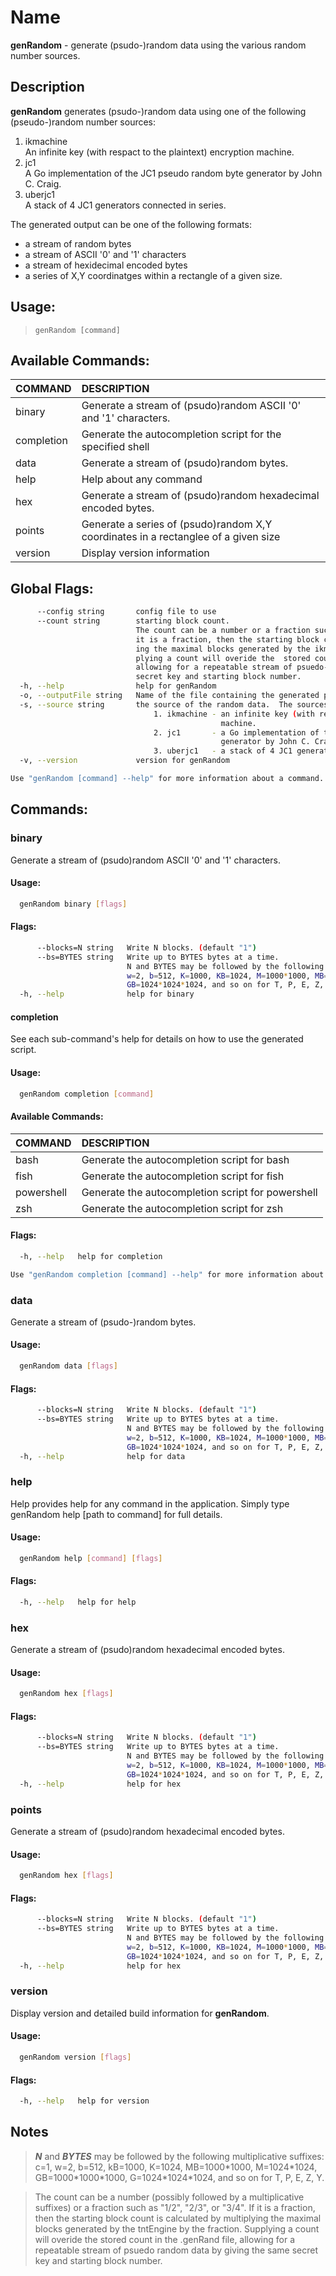 # Name
**genRandom** - generate (psudo-)random data using the various random number sources. 
## Description
**genRandom** generates (psudo-)random data using one of the following (pseudo-)random number sources:
1. ikmachine<br/>An infinite key (with respact to the plaintext) encryption machine.
2. jc1<br/>A Go implementation of the JC1 pseudo random byte generator by John C. Craig.
3. uberjc1<br/>A stack of 4 JC1 generators connected in series.

The generated output can be one of the following formats: 
- a stream of random bytes
- a stream of ASCII '0' and '1' characters
- a stream of hexidecimal encoded bytes
- a series of X,Y coordinatges within a rectangle of a given size.

## Usage:
>```genRandom [command]```

## Available Commands:
COMMAND | DESCRIPTION 
|:----------|:--------------|
  binary      | Generate a stream of (psudo)random ASCII '0' and '1' characters.
  completion  | Generate the autocompletion script for the specified shell
  data        | Generate a stream of (psudo)random bytes.
  help        | Help about any command
  hex         | Generate a stream of (psudo)random hexadecimal encoded bytes.
  points      | Generate a series of (psudo)random X,Y coordinates in a rectanglee of a given size
  version     | Display version information

## Global Flags:
```bash
      --config string       config file to use
      --count string        starting block count.
                            The count can be a number or a fraction such as "1/2", "2/3", or "3/4".  If
                            it is a fraction, then the starting block count is calculated by multiply-
                            ing the maximal blocks generated by the ikmachine by the fraction.  Sup-
                            plying a count will overide the  stored count in the configuration file, 
                            allowing for a repeatable stream of psuedo-random data by giving the same
                            secret key and starting block number.
  -h, --help                help for genRandom
  -o, --outputFile string   Name of the file containing the generated pseudo-random data. (default "-")
  -s, --source string       the source of the random data.  The sources available are:
                            	1. ikmachine - an infinite key (with respact to the plaintext) encryption
                            	               machine.
                            	2. jc1       - a Go implementation of the JC1 pseudo random byte 
                            	               generator by John C. Craig.
                            	3. uberjc1   - a stack of 4 JC1 generators connected in series.
  -v, --version             version for genRandom

Use "genRandom [command] --help" for more information about a command.
```
## Commands:
### binary
Generate a stream of (psudo)random ASCII '0' and '1' characters.

#### Usage:
```bash
  genRandom binary [flags]
```

#### Flags:
```bash
      --blocks=N string   Write N blocks. (default "1")
      --bs=BYTES string   Write up to BYTES bytes at a time.
                          N and BYTES may be followed by the following multiplicative suffixes: c=1,
                          w=2, b=512, K=1000, KB=1024, M=1000*1000, MB=1024*1024, G=1000*1000*1000,
                          GB=1024*1024*1024, and so on for T, P, E, Z, Y. (default "512")
  -h, --help              help for binary
 ```
#### completion
See each sub-command's help for details on how to use the generated script.

#### Usage:
```bash
  genRandom completion [command]
```
#### Available Commands:
| COMMAND | DESCRIPTION |
|:----|:----|
  bash       | Generate the autocompletion script for bash
  fish       | Generate the autocompletion script for fish
  powershell | Generate the autocompletion script for powershell
  zsh        | Generate the autocompletion script for zsh
#### Flags:
```bash
  -h, --help   help for completion

Use "genRandom completion [command] --help" for more information about a command.
```
### data
Generate a stream of (psudo-)random bytes.
#### Usage:
```bash
  genRandom data [flags]
```
#### Flags:
```bash
      --blocks=N string   Write N blocks. (default "1")
      --bs=BYTES string   Write up to BYTES bytes at a time.
                          N and BYTES may be followed by the following multiplicative suffixes: c=1,
                          w=2, b=512, K=1000, KB=1024, M=1000*1000, MB=1024*1024, G=1000*1000*1000,
                          GB=1024*1024*1024, and so on for T, P, E, Z, Y. (default "512")
  -h, --help              help for data
```
### help
Help provides help for any command in the application.
Simply type genRandom help [path to command] for full details.
#### Usage:
```bash
  genRandom help [command] [flags]
```
#### Flags:
```bash
  -h, --help   help for help
```
### hex
Generate a stream of (psudo)random hexadecimal encoded bytes.
#### Usage:
```bash
  genRandom hex [flags]
```
#### Flags:
```bash
      --blocks=N string   Write N blocks. (default "1")
      --bs=BYTES string   Write up to BYTES bytes at a time.
                          N and BYTES may be followed by the following multiplicative suffixes: c=1,
                          w=2, b=512, K=1000, KB=1024, M=1000*1000, MB=1024*1024, G=1000*1000*1000,
                          GB=1024*1024*1024, and so on for T, P, E, Z, Y. (default "512")
  -h, --help              help for hex
```
### points
Generate a stream of (psudo)random hexadecimal encoded bytes.
#### Usage:
```bash
  genRandom hex [flags]
```
#### Flags:
```bash
      --blocks=N string   Write N blocks. (default "1")
      --bs=BYTES string   Write up to BYTES bytes at a time.
                          N and BYTES may be followed by the following multiplicative suffixes: c=1,
                          w=2, b=512, K=1000, KB=1024, M=1000*1000, MB=1024*1024, G=1000*1000*1000,
                          GB=1024*1024*1024, and so on for T, P, E, Z, Y. (default "512")
  -h, --help              help for hex
```
### version
Display version and detailed build information for **genRandom**.
#### Usage:
```bash
  genRandom version [flags]
```
#### Flags:
```bash
  -h, --help   help for version
```
## Notes
> ***N*** and ***BYTES*** may be followed by the following multiplicative suffixes: c=1, w=2, b=512, kB=1000, K=1024, MB=1000\*1000, M=1024\*1024, GB=1000\*1000\*1000, G=1024\*1024\*1024, and so on for T, P, E, Z, Y.

> The count can be a number (possibly followed by a multiplicative suffixes) or a fraction such as "1/2", "2/3", or "3/4".  If it is a fraction, then the starting block count is calculated by multiplying the maximal blocks generated by the tntEngine by the fraction.  Supplying a count will overide the stored count in the .genRand file, allowing for a repeatable stream of psuedo random data by giving the same secret key and starting block number.

